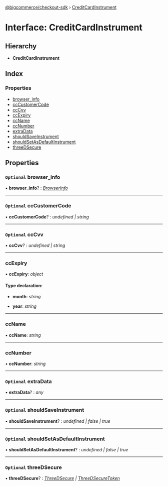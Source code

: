 [@bigcommerce/checkout-sdk](../README.md) › [CreditCardInstrument](creditcardinstrument.md)

# Interface: CreditCardInstrument

## Hierarchy

* **CreditCardInstrument**

## Index

### Properties

* [browser_info](creditcardinstrument.md#optional-browser_info)
* [ccCustomerCode](creditcardinstrument.md#optional-cccustomercode)
* [ccCvv](creditcardinstrument.md#optional-cccvv)
* [ccExpiry](creditcardinstrument.md#ccexpiry)
* [ccName](creditcardinstrument.md#ccname)
* [ccNumber](creditcardinstrument.md#ccnumber)
* [extraData](creditcardinstrument.md#optional-extradata)
* [shouldSaveInstrument](creditcardinstrument.md#optional-shouldsaveinstrument)
* [shouldSetAsDefaultInstrument](creditcardinstrument.md#optional-shouldsetasdefaultinstrument)
* [threeDSecure](creditcardinstrument.md#optional-threedsecure)

## Properties

### `Optional` browser_info

• **browser_info**? : *[BrowserInfo](browserinfo.md)*

___

### `Optional` ccCustomerCode

• **ccCustomerCode**? : *undefined | string*

___

### `Optional` ccCvv

• **ccCvv**? : *undefined | string*

___

###  ccExpiry

• **ccExpiry**: *object*

#### Type declaration:

* **month**: *string*

* **year**: *string*

___

###  ccName

• **ccName**: *string*

___

###  ccNumber

• **ccNumber**: *string*

___

### `Optional` extraData

• **extraData**? : *any*

___

### `Optional` shouldSaveInstrument

• **shouldSaveInstrument**? : *undefined | false | true*

___

### `Optional` shouldSetAsDefaultInstrument

• **shouldSetAsDefaultInstrument**? : *undefined | false | true*

___

### `Optional` threeDSecure

• **threeDSecure**? : *[ThreeDSecure](threedsecure.md) | [ThreeDSecureToken](threedsecuretoken.md)*
